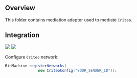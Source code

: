 ## Overview

This folder contains mediation adapter used to mediate `Criteo`.

## Integration

[<img src="https://img.shields.io/badge/Min%20SDK%20version-1.3.3-brightgreen">](https://github.com/bidmachine/BidMachine-Android-SDK)
[<img src="https://img.shields.io/badge/Network%20Adapter%20version-1.3.3.1-brightgreen">](https://artifactory.bidmachine.io/bidmachine/io/bidmachine/ads.networks.criteo/1.3.3.1/)

Configure `Criteo` network:

```java
BidMachine.registerNetworks(
               new CriteoConfig("YOUR_SENDER_ID"));
```
